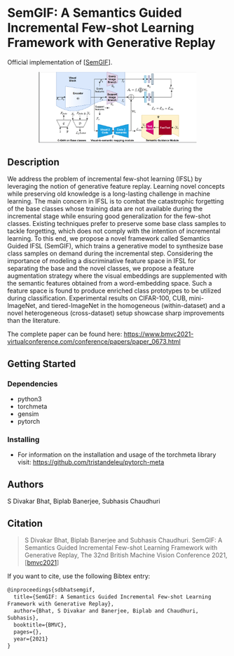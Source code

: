 # SemGIF: A Semantics Guided Incremental Few-shot Learning Framework with Generative Replay

Official implementation of [[SemGIF](https://www.bmvc2021-virtualconference.com/assets/papers/0673.pdf)].


<p align='center'>
    <img src="semgif-readme.png", width="360">
</p>


## Description

We address the problem of incremental few-shot learning (IFSL) by leveraging the notion of generative feature replay. Learning novel concepts while preserving old knowledge is a long-lasting challenge in machine learning. The main concern in IFSL is to combat the catastrophic forgetting of the base classes whose training data are not available during the incremental stage while ensuring good generalization for the few-shot classes. Existing techniques prefer to preserve some base class samples to tackle forgetting, which does not comply with the intention of incremental learning. To this end, we propose a novel framework called Semantics Guided IFSL (SemGIF), which trains a generative model to synthesize base class samples on demand during the incremental step. Considering the importance of modeling a discriminative feature space in IFSL for separating the base and the novel classes, we propose a feature augmentation strategy where the visual embeddings are supplemented with the semantic features obtained from a word-embedding space. Such a feature space is found to produce enriched class prototypes to be utilized during classification. Experimental results on CIFAR-100, CUB, mini-ImageNet, and tiered-ImageNet in the homogeneous (within-dataset) and a novel heterogeneous (cross-dataset) setup showcase sharp improvements than the literature.

The complete paper can be found here: https://www.bmvc2021-virtualconference.com/conference/papers/paper_0673.html

## Getting Started

### Dependencies

* python3
* torchmeta
* gensim
* pytorch

### Installing

* For information on the installation  and usage of the torchmeta library visit: https://github.com/tristandeleu/pytorch-meta

<!--### Executing program

* To run the main 
* Step-by-step bullets
```
code blocks for commands
```-->

## Authors

S Divakar Bhat, Biplab Banerjee, Subhasis Chaudhuri


## Citation
> S Divakar Bhat, Biplab Banerjee and Subhasis Chaudhuri. SemGIF: A Semantics Guided Incremental Few-shot Learning Framework with Generative Replay, The 32nd British Machine Vision Conference 2021, [[bmvc2021](https://www.bmvc2021-virtualconference.com/assets/papers/0673.pdf)]

If you want to cite, use the following Bibtex entry:
```
@inproceedings{sdbhatsemgif,
  title={SemGIF: A Semantics Guided Incremental Few-shot Learning Framework with Generative Replay},
  author={Bhat, S Divakar and Banerjee, Biplab and Chaudhuri, Subhasis},
  booktitle={BMVC},
  pages={},
  year={2021}
}
```
